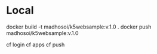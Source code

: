 # Local

docker build -t madhosoi/k5websample:v.1.0 .
docker push madhosoi/k5websample:v.1.0

cf login
cf apps
cf push
